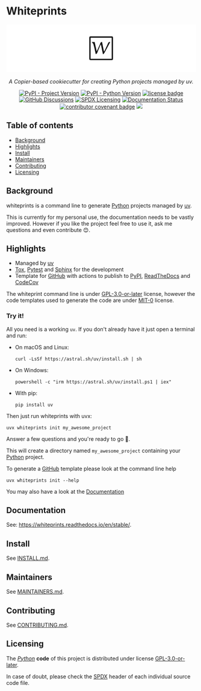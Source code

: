 <!--
SPDX-FileCopyrightText: © 2024 Romain Brault <mail@romainbrault.com>

SPDX-License-Identifier: GPL-3.0-or-later
-->

# Whiteprints

![Whiteprints](docs/_static/banner.svg)
<div align="center">
    <p>
        <em>
            A Copier-based cookiecutter for creating Python projects managed by uv.
        </em>
    </p>
    <p>
        <a href="https://pypi.org/project/whiteprints"><img alt="PyPI - Project Version" src="https://img.shields.io/pypi/v/whiteprints.svg?logo=PyPI&logoColor=3775A9"/></a>
        <a href="https://www.python.org"><img alt="PyPI - Python Version" src="https://img.shields.io/pypi/pyversions/whiteprints.svg?logo=Python&logoColor=ffd43b"/></a>
        <a href="https://spdx.org/licenses/GPL-3.0-or-later"><img alt="license badge" src="https://img.shields.io/badge/📝_License-GPL--3.0--or--later-4CAF50.svg"/></a>
        <a href="https://github.com/whiteprints/whiteprints/discussions"><img alt="GitHub Discussions" src="https://img.shields.io/github/discussions/whiteprints/whiteprints.svg?logo=GitHub"></a>
        <a href="https://spdx.dev/learn/areas-of-interest/licensing/"><img alt="SPDX Licensing" src="https://img.shields.io/badge/SPDX-licensing-0080FF.svg?logo=SPDX"/></a>
        <a href='https://readthedocs.org/projects/whiteprints/'><img src='https://readthedocs.org/projects/whiteprints/badge/?version=latest' alt='Documentation Status' /></a>
        <a href="https://www.contributor-covenant.org/version/2/1/code_of_conduct/"><img alt="contributor covenant badge" src="https://img.shields.io/badge/Contributor_Covenant-2.1-4BAAAA.svg?logo=contributorcovenant"/></a>
        <a href="https://codecov.io/gh/whiteprints/whiteprints" ><img src="https://codecov.io/gh/whiteprints/whiteprints/graph/badge.svg?token=YrFGtQ5D5F"/></a>
    </p>
</div>

## Table of contents

- [Background](#background)
- [Highlights](#highlights)
- [Install](#install)
- [Maintainers](#maintainers)
- [Contributing](#contributing)
- [Licensing](#licensing)

## Background

whiteprints is a command line to generate [Python] projects managed by [uv].

This is currently for my personal use, the documentation needs to be vastly
improved. However if you like the project feel free to use it, ask me questions
and even contribute 😊.

## Highlights

- Managed by [uv]
- [Tox], [Pytest] and [Sphinx] for the development
- Template for [GitHub] with actions to publish to [PyPI], [ReadTheDocs] and
  [CodeCov]

The whiteprint command line is under [GPL-3.0-or-later] license, however the
code templates used to generate the code are under [MIT-0] license.


### Try it!

All you need is a working `uv`. If you don't already have it just open a
terminal and run:

- On macOS and Linux:
  ```console
  curl -LsSf https://astral.sh/uv/install.sh | sh
  ```
- On Windows:
  ```console
  powershell -c "irm https://astral.sh/uv/install.ps1 | iex"
  ```
- With pip:
  ```console
  pip install uv
  ```

Then just run whiteprints with uvx:

```
uvx whiteprints init my_awesome_project
```
Answer a few questions and you're ready to go 🚀.

This will create a directory named `my_awesome_project` containing your [Python] project.

To generate a [GitHub] template please look at the command line help

```
uvx whiteprints init --help
```

You may also have a look at the [Documentation](https://whiteprints.readthedocs.io/en/stable/)

## Documentation

See: https://whiteprints.readthedocs.io/en/stable/.

## Install

See [INSTALL.md](INSTALL.md).

## Maintainers

See [MAINTAINERS.md](MAINTAINERS.md).

## Contributing

See [CONTRIBUTING.md](CONTRIBUTING.md).

## Licensing

The _[Python]_ **code** of this project is distributed under license [GPL-3.0-or-later].

In case of doubt, please check the [SPDX] header of each individual source code file.

[Python]: https://www.python.org/
[SPDX]: https://spdx.dev/
[REUSE]: https://reuse.software/
[uv]: https://docs.astral.sh/uv/
[Tox]: https://tox.wiki/
[Pytest]: https://docs.pytest.org/en/stable/
[Sphinx]: https://www.sphinx-doc.org/en/master/index.html
[PyPI]: https://pypi.org/
[ReadTheDocs]: https://about.readthedocs.com/
[CodeCov]: https://about.codecov.io/
[GPL-3.0-or-later]: https://spdx.org/licenses/GPL-3.0-or-later
[MIT-0]: https://spdx.org/licenses/MIT-0
[GitHub]:https://github.com/
